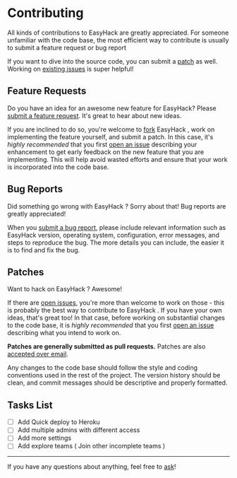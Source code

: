 Contributing
============

All kinds of contributions to EasyHack are greatly appreciated. For someone
unfamiliar with the code base, the most efficient way to contribute is usually
to submit a feature request or bug report

If you want to dive into the source code, you can submit a [patch](#patches) as
well. Working on [existing issues][issues] is super helpful!

Feature Requests
----------------

Do you have an idea for an awesome new feature for EasyHack? Please [submit a
feature request][issue]. It's great to hear about new ideas.

If you are inclined to do so, you're welcome to [fork][fork] EasyHack , work on
implementing the feature yourself, and submit a patch. In this case, it's
*highly recommended* that you first [open an issue][issue] describing your
enhancement to get early feedback on the new feature that you are implementing.
This will help avoid wasted efforts and ensure that your work is incorporated
into the code base.

Bug Reports
-----------

Did something go wrong with EasyHack ? Sorry about that! Bug reports are greatly
appreciated!

When you [submit a bug report][issue], please include relevant information such
as EasyHack  version, operating system, configuration, error messages, and steps to
reproduce the bug. The more details you can include, the easier it is to find
and fix the bug.

Patches
-------

Want to hack on EasyHack ? Awesome!

If there are [open issues][issues], you're more than welcome to work on those -
this is probably the best way to contribute to EasyHack . If you have your own
ideas, that's great too! In that case, before working on substantial changes to
the code base, it is *highly recommended* that you first [open an issue][issue]
describing what you intend to work on.

**Patches are generally submitted as pull requests.** Patches are also
[accepted over email][email].

Any changes to the code base should follow the style and coding conventions
used in the rest of the project. The version history should be clean, and
commit messages should be descriptive and properly formatted.


Tasks List
-------

- [ ] Add Quick deploy to Heroku 
- [ ] Add multiple admins with different access
- [ ] Add more settings 
- [ ] Add explore teams ( Join other incomplete teams )

---

If you have any questions about anything, feel free to [ask][email]!


[issue]: https://github.com/ScientificClubofESI/EasyHack/issues/new
[issues]: https://github.com/ScientificClubofESI/EasyHack/issues
[fork]: https://github.com/ScientificClubofESI/EasyHack/fork
[email]: mailto:ha_zellat@esi.dz
